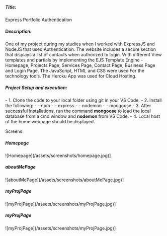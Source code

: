 <h5>Title:</h5> Express Portfolio Authentication

<h5>Description: </h5> 
One of my project during my studies when I worked with ExpressJS and NodeJS that used Authentication. The website includes a secure section that displays a list of contacts when authorized to login. With different View templates and partials by implementing the EJS Template Engine - Homepage, Projects Page, Services Page, Contact Page, Business Page and Login Page. The JavaScript, HTML and CSS were used For the technology tools. The Heroku App was used for Cloud Hosting.

<h5>Project Setup and execution: </h5>
- 1. Clone the code to your local folder using git in your VS Code.
- 2. Install the following:
-   - npm
-   - express
-   - nodemon
-   - mongoose
- 3. After successful installations, run the command <strong>mongoose </strong> to load the local database from a cmd window and <strong> nodemon </strong> from VS Code.
- 4. Local host of the home webpage should be displayed.

Screens:
<h5>Homepage </h5>
![Homepage](/assets/screenshots/homepage.jpg)]

<h5>aboutMePage </h5>
![aboutMePage](/assets/screenshots/aboutMePage.jpg)]

<h5>myProjPage </h5>
![myProjPage](/assets/screenshots/myProjPage.jpg)]

<h5>myProjPage </h5>
![myProjPage](/assets/screenshots/myProjPage.jpg)]
